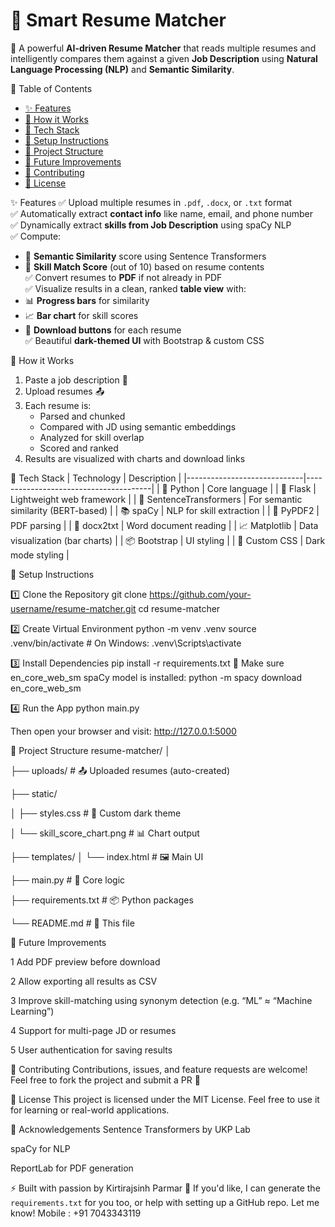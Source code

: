 # 🤖 Smart Resume Matcher
🚀 A powerful **AI-driven Resume Matcher** that reads multiple resumes and intelligently compares them against a given **Job Description** using **Natural Language Processing (NLP)** and **Semantic Similarity**.

📌 Table of Contents
- [✨ Features](#-features)
- [🧠 How it Works](#-how-it-works)
- [🧰 Tech Stack](#-tech-stack)
- [🚀 Setup Instructions](#-setup-instructions)
- [📂 Project Structure](#-project-structure)
- [📝 Future Improvements](#-future-improvements)
- [🤝 Contributing](#-contributing)
- [📄 License](#-license)


✨ Features
✅ Upload multiple resumes in `.pdf`, `.docx`, or `.txt` format  
✅ Automatically extract **contact info** like name, email, and phone number  
✅ Dynamically extract **skills from Job Description** using spaCy NLP  
✅ Compute:
  - 🔹 **Semantic Similarity** score using Sentence Transformers
  - 🔹 **Skill Match Score** (out of 10) based on resume contents  
✅ Convert resumes to **PDF** if not already in PDF  
✅ Visualize results in a clean, ranked **table view** with:
  - 📊 **Progress bars** for similarity
  - 📈 **Bar chart** for skill scores
  - 📎 **Download buttons** for each resume  
✅ Beautiful **dark-themed UI** with Bootstrap & custom CSS


🧠 How it Works
1. Paste a job description 📝
2. Upload resumes 📤
3. Each resume is:
   - Parsed and chunked
   - Compared with JD using semantic embeddings
   - Analyzed for skill overlap
   - Scored and ranked
4. Results are visualized with charts and download links


🧰 Tech Stack
| Technology                  | Description                           |
|-----------------------------|---------------------------------------|
| 🐍 Python                  | Core language                          |
| 🧪 Flask                   | Lightweight web framework              |
| 🧠 SentenceTransformers    | For semantic similarity (BERT-based)   |
| 📚 spaCy                   | NLP for skill extraction               |
| 📄 PyPDF2                  | PDF parsing                            |
| 📝 docx2txt                | Word document reading                  |
| 📈 Matplotlib              | Data visualization (bar charts)        |
| 📦 Bootstrap               | UI styling                             |
| 🎨 Custom CSS              | Dark mode styling                      |


🚀 Setup Instructions

1️⃣ Clone the Repository
git clone https://github.com/your-username/resume-matcher.git
cd resume-matcher

2️⃣ Create Virtual Environment
python -m venv .venv
source .venv/bin/activate     # On Windows: .venv\Scripts\activate

3️⃣ Install Dependencies
pip install -r requirements.txt
📝 Make sure en_core_web_sm spaCy model is installed:
python -m spacy download en_core_web_sm

4️⃣ Run the App
python main.py

Then open your browser and visit:
http://127.0.0.1:5000

📂 Project Structure
resume-matcher/
│

├── uploads/              # 📤 Uploaded resumes (auto-created)

├── static/

│   ├── styles.css        # 🎨 Custom dark theme

│   └── skill_score_chart.png  # 📊 Chart output

├── templates/
│   └── index.html        # 🖼️ Main UI

├── main.py               # 🧠 Core logic

├── requirements.txt      # 📦 Python packages

└── README.md             # 📘 This file



📝 Future Improvements

 1 Add PDF preview before download
 
 2 Allow exporting all results as CSV
 
 3 Improve skill-matching using synonym detection (e.g. “ML” ≈ “Machine Learning”)
 
 4 Support for multi-page JD or resumes
 
 5 User authentication for saving results
 

🤝 Contributing
Contributions, issues, and feature requests are welcome!
Feel free to fork the project and submit a PR 🔧

📄 License
This project is licensed under the MIT License.
Feel free to use it for learning or real-world applications.

🙏 Acknowledgements
Sentence Transformers by UKP Lab

spaCy for NLP

ReportLab for PDF generation

⚡ Built with passion by Kirtirajsinh Parmar 💙
If you'd like, I can generate the `requirements.txt` for you too, or help with setting up a GitHub repo. Let me know!
Mobile : +91 7043343119 
